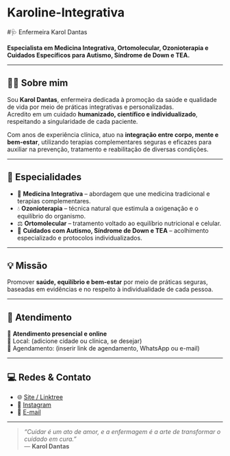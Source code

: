 # Karoline-Integrativa
#🩺 Enfermeira Karol Dantas

**Especialista em Medicina Integrativa, Ortomolecular, Ozonioterapia e Cuidados Específicos para Autismo, Síndrome de Down e TEA.**

---

## 👩‍⚕️ Sobre mim

Sou **Karol Dantas**, enfermeira dedicada à promoção da saúde e qualidade de vida por meio de práticas integrativas e personalizadas.  
Acredito em um cuidado **humanizado, científico e individualizado**, respeitando a singularidade de cada paciente.

Com anos de experiência clínica, atuo na **integração entre corpo, mente e bem-estar**, utilizando terapias complementares seguras e eficazes para auxiliar na prevenção, tratamento e reabilitação de diversas condições.

---

## 🌿 Especialidades

- 🧬 **Medicina Integrativa** – abordagem que une medicina tradicional e terapias complementares.  
- 💧 **Ozonioterapia** – técnica natural que estimula a oxigenação e o equilíbrio do organismo.  
- ⚖️ **Ortomolecular** – tratamento voltado ao equilíbrio nutricional e celular.  
- 💙 **Cuidados com Autismo, Síndrome de Down e TEA** – acolhimento especializado e protocolos individualizados.

---

## 💡 Missão

Promover **saúde, equilíbrio e bem-estar** por meio de práticas seguras, baseadas em evidências e no respeito à individualidade de cada pessoa.

---

## 📍 Atendimento

📌 **Atendimento presencial e online**  
📍 Local: (adicione cidade ou clínica, se desejar)  
📅 Agendamento: (inserir link de agendamento, WhatsApp ou e-mail)

---

## 💻 Redes & Contato

- 🌐 [Site / Linktree](#)  
- 📸 [Instagram](#)  
- 💌 [E-mail](#)

---

> _“Cuidar é um ato de amor, e a enfermagem é a arte de transformar o cuidado em cura.”_  
> — **Karol Dantas**
